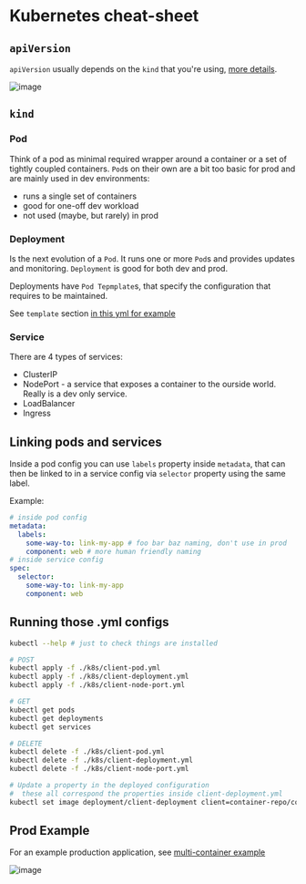 # Kubernetes cheat-sheet

## `apiVersion`

`apiVersion` usually depends on the `kind` that you're using, [more details](https://matthewpalmer.net/kubernetes-app-developer/articles/kubernetes-apiversion-definition-guide.html).

![image](https://user-images.githubusercontent.com/26703675/62350427-9a983200-b4fa-11e9-847b-d5b660329d3d.png)

## `kind`

### Pod

Think of a pod as minimal required wrapper around a container or a set of tightly coupled containers. `Pod`s on their own are a bit too basic for prod and are mainly used in dev environments:

- runs a single set of containers
- good for one-off dev workload
- not used (maybe, but rarely) in prod

### Deployment

Is the next evolution of a `Pod`. It runs one or more `Pod`s and provides updates and monitoring. `Deployment` is good for both dev and prod.

Deployments have `Pod Tepmplate`s, that specify the configuration that requires to be maintained.

See `template` section [in this yml for example](./k8s/client-deployment.yml)

### Service

There are 4 types of services:

- ClusterIP
- NodePort - a service that exposes a container to the ourside world. Really is a dev only service.
- LoadBalancer
- Ingress

## Linking pods and services

Inside a pod config you can use `labels` property inside `metadata`, that can then be linked to in a service config via `selector` property using the same label.

Example:

```yml
# inside pod config
metadata:
  labels:
    some-way-to: link-my-app # foo bar baz naming, don't use in prod
    component: web # more human friendly naming
# inside service config
spec:
  selector:
    some-way-to: link-my-app
    component: web
```

## Running those .yml configs

```sh
kubectl --help # just to check things are installed

# POST
kubectl apply -f ./k8s/client-pod.yml
kubectl apply -f ./k8s/client-deployment.yml
kubectl apply -f ./k8s/client-node-port.yml

# GET
kubectl get pods
kubectl get deployments
kubectl get services

# DELETE
kubectl delete -f ./k8s/client-pod.yml
kubectl delete -f ./k8s/client-deployment.yml
kubectl delete -f ./k8s/client-node-port.yml

# Update a property in the deployed configuration
#  these all correspond the properties inside client-deployment.yml
kubectl set image deployment/client-deployment client=container-repo/container-image:tag
```

## Prod Example

For an example production application, see [multi-container example](./k8s/multi-container-prod-example/README.md)

![image](https://user-images.githubusercontent.com/26703675/112748181-0e316180-8fb2-11eb-93e6-021b553e2471.png)
